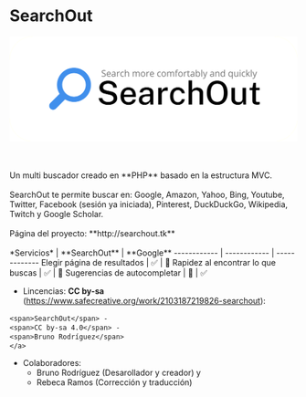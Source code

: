 # SearchOut
<p>
 <a href="https://github.com/BrunoGzz/SearchOut">
  <img src="https://github.com/BrunoGzz/BrunoGzz/blob/main/images/searchout.png?raw=true"></img>
</a>
</p></br></br>
Un multi buscador creado en **PHP** basado en la estructura MVC.</br></br>
SearchOut te permite buscar en: Google, Amazon, Yahoo, Bing, Youtube, Twitter, Facebook (sesión ya iniciada), Pinterest, DuckDuckGo, Wikipedia, Twitch y Google Scholar.
</br></br>
Página del proyecto: **http://searchout.tk**
</br></br>
*Servicios* | **SearchOut** | **Google**
------------ | ------------ | -------------
Elegir página de resultados | ✅ | 🚫
Rapidez al encontrar lo que buscas | ✅  | 🚫
Sugerencias de autocompletar | 🚫 | ✅ 

* Lincencias: **CC by-sa** (https://www.safecreative.org/work/2103187219826-searchout):
```<a href="https://www.safecreative.org/work/2103187219826-searchout" target="_blank">
<span>SearchOut</span> -
<span>CC by-sa 4.0</span> -
<span>Bruno Rodríguez</span>
</a>
```
* Colaboradores:
  * Bruno Rodríguez (Desarollador y creador) y
  * Rebeca Ramos (Corrección y traducción)

